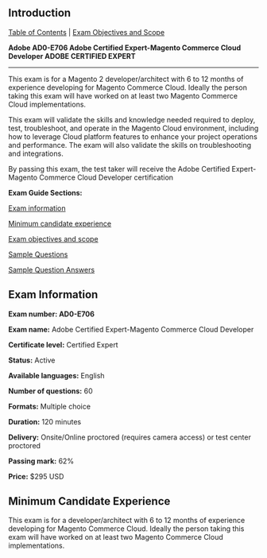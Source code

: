 ## Introduction

[Table of Contents](./) | [Exam Objectives and Scope](./content.md)

**Adobe AD0-E706 Adobe Certified Expert-Magento Commerce Cloud Developer ADOBE CERTIFIED EXPERT**

-----


This exam is for a Magento 2 developer/architect with 6 to 12 months of experience developing for Magento Commerce Cloud. Ideally the person taking this exam will have worked on at least two Magento Commerce Cloud implementations.

This exam will validate the skills and knowledge needed required to deploy, test, troubleshoot, and operate in the Magento Cloud environment, including how to leverage Cloud platform features to enhance your project operations and performance. The exam will also validate the skills on troubleshooting and integrations.

By passing this exam, the test taker will receive the Adobe Certified Expert-Magento Commerce Cloud Developer certification




**Exam Guide Sections:**


[Exam information](#exam-information)

[Minimum candidate experience](#minimum-candidate-experience)

[Exam objectives and scope](./content.md)

[Sample Questions](./q.md)

[Sample Question Answers](./a.md)


## Exam Information

**Exam number: AD0-E706**

**Exam name:** Adobe Certified Expert-Magento Commerce Cloud Developer

**Certificate level:** Certified Expert

**Status:** Active

**Available languages:** English

**Number of questions:** 60

**Formats:** Multiple choice

**Duration:** 120 minutes

**Delivery:** Onsite/Online proctored (requires camera access) or test center proctored

**Passing mark:** 62%

**Price:** $295 USD


## Minimum Candidate Experience


This exam is for a developer/architect with 6 to 12 months of experience developing for Magento Commerce Cloud. Ideally the person taking this exam will have worked on at least two Magento Commerce Cloud implementations.
